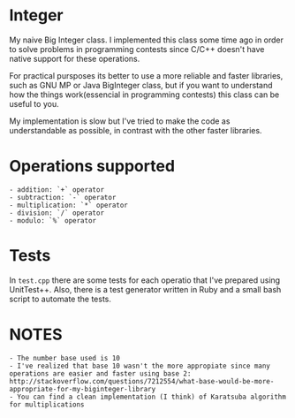 Integer
=======
My naive Big Integer class. I implemented this class some time ago in order to solve problems in programming contests since C/C++ doesn't have native support for these operations.

For practical pursposes its better to use a more reliable and faster libraries, such as GNU MP or Java BigInteger class, but if you want to understand how the things work(essencial in programming contests) this class can be useful to you.

My implementation is slow but I've tried to make the code as understandable as possible, in contrast with the other faster libraries.

Operations supported
====================
    - addition: `+` operator
    - subtraction: `-` operator
    - multiplication: `*` operator
    - division: `/` operator
    - modulo: `%` operator

Tests
=====
In `test.cpp` there are some tests for each operatio that I've prepared using UnitTest++. Also, there is a test generator written in Ruby and a small bash script to automate the tests.


NOTES
=====

    - The number base used is 10
    - I've realized that base 10 wasn't the more appropiate since many operations are easier and faster using base 2: http://stackoverflow.com/questions/7212554/what-base-would-be-more-appropriate-for-my-biginteger-library
    - You can find a clean implementation (I think) of Karatsuba algorithm for multiplications
